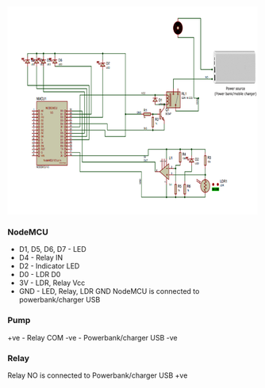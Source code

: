 
<a><img src="https://github.com/vishalkrishnads/Grovit/blob/master/.github/circuit.png?raw=true" height="420" width="800" ></a>

### NodeMCU
* D1, D5, D6, D7 - LED
* D4 - Relay IN
* D2 - Indicator LED
* D0 - LDR D0
* 3V - LDR, Relay Vcc
* GND - LED, Relay, LDR GND
NodeMCU is connected to powerbank/charger USB

### Pump
+ve - Relay COM
-ve - Powerbank/charger USB -ve

### Relay
Relay NO is connected to Powerbank/charger USB +ve

